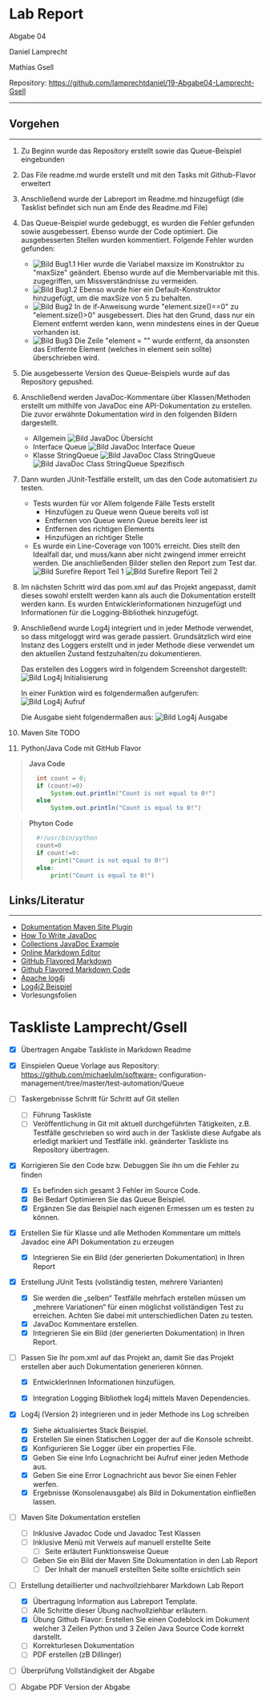 # Lab Report

Abgabe 04

Daniel Lamprecht

Mathias Gsell

Repository: https://github.com/lamprechtdaniel/19-Abgabe04-Lamprecht-Gsell

---
## Vorgehen
---
1. Zu Beginn wurde das Repository erstellt sowie das Queue-Beispiel eingebunden
2. Das File readme.md wurde erstellt und mit den Tasks mit Github-Flavor erweitert
3. Anschließend wurde der Labreport im Readme.md hinzugefügt (die Tasklist befindet sich nun am Ende des Readme.md File)
4. Das Queue-Beispiel wurde gedebuggt, es wurden die Fehler gefunden sowie ausgebessert. Ebenso wurde der Code optimiert. Die ausgebesserten Stellen wurden kommentiert. Folgende Fehler wurden gefunden:
    - ![Bild Bug1.1](./media/bug1.1_constructor.jpg)
    Hier wurde die Variabel maxsize im Konstruktor zu "maxSize" geändert. Ebenso wurde auf die Membervariable mit this. zugegriffen, um Missverständnisse zu vermeiden.
    - ![Bild Bug1.2](./media/bug1.2_defaultConstructor.jpg)
    Ebenso wurde hier ein Default-Konstruktor hinzugefügt, um die maxSize von 5 zu behalten.
    - ![Bild Bug2](./media/bug2_pollElementSize.jpg)
    In de if-Anweisung wurde "element.size()==0" zu "element.size()>0" ausgebessert. Dies hat den Grund, dass nur ein Element entfernt werden kann, wenn mindestens eines in der Queue vorhanden ist.
    - ![Bild Bug3](./media/bug3_uselessDeclaration.jpg)
    Die Zeile "element = "" wurde entfernt, da ansonsten das Entfernte Element (welches in element sein sollte) überschrieben wird.
5. Die ausgebesserte Version des Queue-Beispiels wurde auf das Repository gepushed.
6. Anschließend werden JavaDoc-Kommentare über Klassen/Methoden erstellt um mithilfe von JavaDoc eine API-Dokumentation zu erstellen.
Die zuvor erwähnte Dokumentation wird in den folgenden Bildern dargestellt.
   - Allgemein
![Bild JavaDoc Übersicht](./media/javadoc_general.png)
   - Interface Queue
![Bild JavaDoc Interface Queue](./media/javadoc_interfaceQueue_general.png)
   - Klasse StringQueue
![Bild JavaDoc Class StringQueue](./media/javadoc_stringqueue_class_general.png)
![Bild JavaDoc Class StringQueue Spezifisch](./media/javadoc_stringqueue_class_specific.png)
   
7. Dann wurden JUnit-Testfälle erstellt, um das den Code automatisiert zu testen.
   - Tests wurden für vor Allem folgende Fälle Tests erstellt
     - Hinzufügen zu Queue wenn Queue bereits voll ist
     - Entfernen von Queue wenn Queue bereits leer ist
     - Entfernen des richtigen Elements
     - Hinzufügen an richtiger Stelle
    - Es wurde ein Line-Coverage von 100% erreicht. Dies stellt den Idealfall dar, und muss/kann aber nicht zwingend immer erreicht werden. Die anschließenden Bilder stellen den Report zum Test dar.
![Bild Surefire Report Teil 1](./media/surefirereport1.png)
![Bild Surefire Report Teil 2](./media/surefirereport2.png)

8. Im nächsten Schritt wird das pom.xml auf das Projekt angepasst, damit dieses sowohl erstellt werden kann als auch die Dokumentation erstellt werden kann. Es wurden Entwicklerinformationen hinzugefügt und Informationen für die Logging-Bibliothek hinzugefügt.

9. Anschließend wurde Log4j integriert und in jeder Methode verwendet, so dass mitgeloggt wird was gerade passiert. Grundsätzlich wird eine Instanz des Loggers erstellt und in jeder Methode diese verwendet um den aktuellen Zustand festzuhalten/zu dokumentieren.

    Das erstellen des Loggers wird in folgendem Screenshot dargestellt:
![Bild Log4j Initialisierung](./media/log4j_init.jpg)

    In einer Funktion wird es folgendermaßen aufgerufen:
![Bild Log4j Aufruf](./media/log4j_call.jpg)

    Die Ausgabe sieht folgendermaßen aus:
![Bild Log4j Ausgabe](./media/log4j_output.jpg)

10. Maven Site
TODO

11. Python/Java Code mit GitHub Flavor
> **Java Code**
> ```java
>   int count = 0;
>   if (count!=0)
>       System.out.println("Count is not equal to 0!")
>   else
>       System.out.println("Count is equal to 0!")
>```

> **Phyton Code**
>```python
>   #!/usr/bin/python
>   count=0
>   if count!=0:
>       print("Count is not equal to 0!")
>   else:
>       print("Count is equal to 0!")
>```


## Links/Literatur
---
- [Dokumentation Maven Site Plugin](https://maven.apache.org/plugins/maven-site-plugin/)
- [How To Write JavaDoc](http://www.oracle.com/technetwork/java/javase/documentation/index-137868.html)
- [Collections JavaDoc Example](http://www.docjar.net/html/api/java/util/Collections.java.html)
- [Online Markdown Editor](https://dillinger.io/)
- [GitHub Flavored Markdown](https://github.github.com/gfm/)
- [Github Flavored Markdown Code](http://www.rubycoloredglasses.com/2013/04/languages-supported-by-github-flavored-markdown/)
- [Apache log4j](https://logging.apache.org/log4j/2.x/maven-artifacts.html)
- [Log4j2 Beispiel](https://kodehelp.com/log4j2-configuration-file-examples/)
- Vorlesungsfolien


# Taskliste Lamprecht/Gsell

- [x] Übertragen Angabe Taskliste in Markdown Readme

- [x] Einspielen Queue Vorlage aus Repository: https://github.com/michaelulm/software-
configuration-management/tree/master/test-automation/Queue

- [ ] Taskergebnisse Schritt für Schritt auf Git stellen
  - [ ] Führung Taskliste
  - [ ] Veröffentlichung in Git mit aktuell durchgeführten Tätigkeiten, z.B. Testfälle geschrieben so wird auch in der Taskliste diese Aufgabe als erledigt markiert und Testfälle inkl. geänderter Taskliste ins Repository übertragen.

- [x] Korrigieren Sie den Code bzw. Debuggen Sie ihn um die Fehler zu finden
  - [x] Es befinden sich gesamt 3 Fehler im Source Code.
  - [x] Bei Bedarf Optimieren Sie das Queue Beispiel.
  - [x] Ergänzen Sie das Beispiel nach eigenen Ermessen um es testen zu können.

- [x] Erstellen Sie für Klasse und alle Methoden Kommentare um mittels Javadoc eine API Dokumentation zu erzeugen
  - [x] Integrieren Sie ein Bild (der generierten Dokumentation) in Ihren Report

- [x] Erstellung JUnit Tests (vollständig testen, mehrere Varianten)
  - [x] Sie werden die „selben“ Testfälle mehrfach erstellen müssen um „mehrere Variationen“ für einen möglichst vollständigen Test zu erreichen. Achten Sie dabei mit unterschiedlichen Daten zu testen.
  - [x] JavaDoc Kommentare erstellen.
  - [x] Integrieren Sie ein Bild (der generierten Dokumentation) in Ihren Report.

- [ ] Passen Sie Ihr pom.xml auf das Projekt an, damit Sie das Projekt erstellen aber auch Dokumentation generieren können.
  - [x] EntwicklerInnen Informationen hinzufügen.
  - [x] Integration Logging Bibliothek log4j mittels Maven Dependencies.


- [x] Log4j (Version 2) integrieren und in jeder Methode ins Log schreiben
  - [x] Siehe aktualisiertes Stack Beispiel.
  - [x] Erstellen Sie einen Statischen Logger der auf die Konsole schreibt.
  - [x] Konfigurieren Sie Logger über ein properties File.
  - [x] Geben Sie eine Info Lognachricht bei Aufruf einer jeden Methode aus.
  - [x] Geben Sie eine Error Lognachricht aus bevor Sie einen Fehler werfen.
  - [x] Ergebnisse (Konsolenausgabe) als Bild in Dokumentation einfließen lassen.

- [ ] Maven Site Dokumentation erstellen
  - [ ] Inklusive Javadoc Code und Javadoc Test Klassen
  - [ ] Inklusive Menü mit Verweis auf manuell erstellte Seite
      - [ ] Seite erläutert Funktionsweise Queue
  - [ ] Geben Sie ein Bild der Maven Site Dokumentation in den Lab Report
      - [ ] Der Inhalt der manuell erstellten Seite sollte ersichtlich sein

- [ ] Erstellung detaillierter und nachvollziehbarer Markdown Lab Report
  - [x] Übertragung Information aus Labreport Template.
  - [ ] Alle Schritte dieser Übung nachvollziehbar erläutern.
  - [x] Übung Github Flavor: Erstellen Sie einen Codeblock im Dokument welcher 3 Zeilen Python und 3 Zeilen Java Source Code korrekt darstellt.
  - [ ] Korrekturlesen Dokumentation
  - [ ] PDF erstellen (zB Dillinger)

- [ ] Überprüfung Vollständigkeit der Abgabe

- [ ] Abgabe PDF Version der Abgabe

